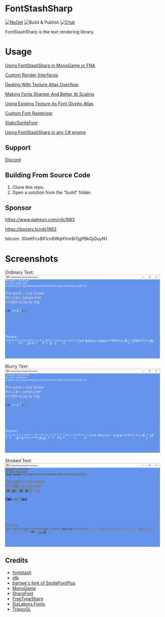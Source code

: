 # FontStashSharp
[![NuGet](https://img.shields.io/nuget/v/FontStashSharp.svg)](https://www.nuget.org/packages/FontStashSharp/)
![Build & Publish](https://github.com/rds1983/FontStashSharp/workflows/Build%20&%20Publish/badge.svg)
[![Chat](https://img.shields.io/discord/628186029488340992.svg)](https://discord.gg/ZeHxhCY)

FontStashSharp is the text rendering library.

# Usage
[Using FontStashSharp in MonoGame or FNA](https://github.com/FontStashSharp/FontStashSharp/wiki/Using-FontStashSharp-in-MonoGame-or-FNA)

[Custom Render Interfaces](https://github.com/FontStashSharp/FontStashSharp/wiki/Custom-Render-Interfaces)

[Dealing With Texture Atlas Overflow](https://github.com/FontStashSharp/FontStashSharp/wiki/Dealing-With-Texture-Atlas-Overflow)

[Making Fonts Sharper And Better At Scaling](https://github.com/FontStashSharp/FontStashSharp/wiki/Making-Fonts-Sharper-And-Better-At-Scaling)

[Using Existing Texture As Font Glyphs Atlas](https://github.com/FontStashSharp/FontStashSharp/wiki/Using-Existing-Texture-As-Font-Glyphs-Atlas)

[Custom Font Rasterizer](https://github.com/FontStashSharp/FontStashSharp/wiki/Custom-Font-Rasterizer)

[StaticSpriteFont](https://github.com/FontStashSharp/FontStashSharp/wiki/StaticSpriteFont)

[Using FontStashSharp in any C# engine](https://github.com/rds1983/FontStashSharp/wiki/Using-FontStashSharp-in-generic-game-engine)

## Support
[Discord](https://discord.gg/ZeHxhCY)

## Building From Source Code
1. Clone this repo.
2. Open a solution from the "build" folder.

## Sponsor
https://www.patreon.com/rds1983

https://boosty.to/rds1983

bitcoin: 3GeKFcv8X1cn8WqH1mr8i7jgPBkQjQuyN1

# Screenshots
Ordinary Text:
![](/screenshots/simple.png)

Blurry Text:
![](/screenshots/blurry.png)

Stroked Text:
![](/screenshots/stroked.png)

## Credits
* [fontstash](https://github.com/memononen/fontstash)
* [stb](https://github.com/nothings/stb)
* [bartwe's fork of SpriteFontPlus](https://github.com/bartwe/SpriteFontPlus)
* [MonoGame](http://www.monogame.net/)
* [SharpFont](https://github.com/Robmaister/SharpFont)
* [FreeTypeSharp](https://github.com/ryancheung/FreeTypeSharp)
* [SixLabors.Fonts](https://github.com/SixLabors/Fonts)
* [TrippyGL](https://github.com/SilkCommunity/TrippyGL)
